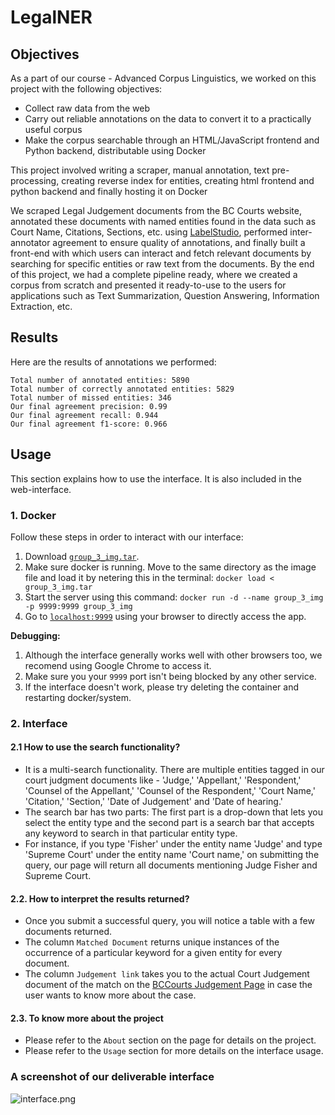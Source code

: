 # LegalNER

## Objectives

As a part of our course - Advanced Corpus Linguistics, we worked on this project with the following objectives: 
 - Collect raw data from the web
 - Carry out reliable annotations on the data to convert it to a practically useful corpus
 - Make the corpus searchable through an HTML/JavaScript frontend and Python backend, distributable using Docker

This project involved writing a scraper, manual annotation, text pre-processing, creating reverse index for entities, creating html frontend and python backend and finally hosting it on Docker

We scraped Legal Judgement documents from the BC Courts website, annotated these documents with named entities found in the data such as Court Name, Citations, Sections, etc. using [LabelStudio](https://labelstud.io/), performed inter-annotator agreement to ensure quality of annotations, and finally built a front-end with which users can interact and fetch relevant documents by searching for specific entities or raw text from the documents. By the end of this project, we had a complete pipeline ready, where we created a corpus from scratch and presented it ready-to-use to the users for applications such as Text Summarization, Question Answering, Information Extraction, etc.

## Results

Here are the results of annotations we performed: 

```
Total number of annotated entities: 5890
Total number of correctly annotated entities: 5829
Total number of missed entities: 346
Our final agreement precision: 0.99
Our final agreement recall: 0.944
Our final agreement f1-score: 0.966
```

## Usage

This section explains how to use the interface. It is also included in the web-interface.

### 1. Docker

Follow these steps in order to interact with our interface:

1. Download [`group_3_img.tar`](https://drive.google.com/file/d/1JoY8RJ8AgjT9OK9K0U6h3VdoGFgswat2/view?usp=sharing).
2. Make sure docker is running. Move to the same directory as the image file and load it by netering this in the terminal: `docker load < group_3_img.tar`
3. Start the server using this command: `docker run -d --name group_3_img -p 9999:9999 group_3_img`
4. Go to [`localhost:9999`](http://localhost:9999/) using your browser to directly access the app.

__Debugging:__

1. Although the interface generally works well with other browsers too, we recomend using Google Chrome to access it.
2. Make sure you your `9999` port isn't being blocked by any other service.
3. If the interface doesn't work, please try deleting the container and restarting docker/system.

### 2. Interface

#### 2.1 How to use the search functionality?

- It is a multi-search functionality. There are multiple entities tagged in our court judgment documents like - 'Judge,' 'Appellant,' 'Respondent,' 'Counsel of the Appellant,' 'Counsel of the Respondent,' 'Court Name,' 'Citation,' 'Section,' 'Date of Judgement' and 'Date of hearing.'
- The search bar has two parts: The first part is a drop-down that lets you select the entity type and the second part is a search bar that accepts any keyword to search in that particular entity type.
- For instance, if you type 'Fisher' under the entity name 'Judge' and type 'Supreme Court' under the entity name 'Court name,' on submitting the query, our page will return all documents mentioning Judge Fisher and Supreme Court.

#### 2.2. How to interpret the results returned?

- Once you submit a successful query, you will notice a table with a few documents returned.
- The column `Matched Document` returns unique instances of the occurrence of a particular keyword for a given entity for every document.
- The column `Judgement link` takes you to the actual Court Judgement document of the match on the [BCCourts Judgement Page](https://www.bccourts.ca/search_judgments.aspx) in case the user wants to know more about the case.

#### 2.3. To know more about the project

- Please refer to the `About` section on the page for details on the project.
- Please refer to the `Usage` section for more details on the interface usage.

### A screenshot of our deliverable interface

![interface.png](https://github.com/utkarshsaboo45/LegalNER/blob/master/interface.png)
